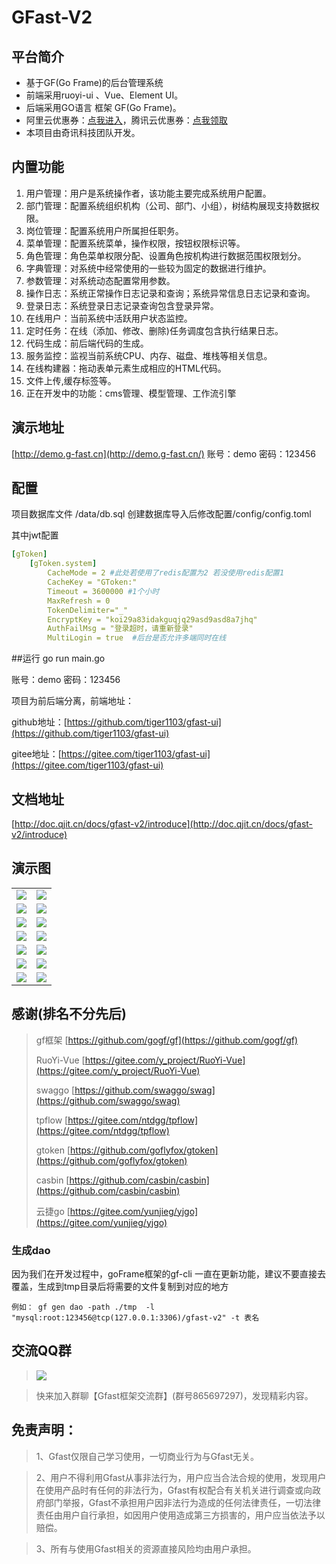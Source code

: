 # GFast-V2

## 平台简介
* 基于GF(Go Frame)的后台管理系统
* 前端采用ruoyi-ui 、Vue、Element UI。
* 后端采用GO语言 框架 GF(Go Frame)。
* 阿里云优惠券：[点我进入](https://www.aliyun.com/minisite/goods?userCode=fcor2omk )，腾讯云优惠券：[点我领取](https://cloud.tencent.com/act/cps/redirect?redirect=1062&cps_key=20b1c3842f74986b2894e2c5fcde7ea2&from=console )
* 本项目由奇讯科技团队开发。

## 内置功能

1.  用户管理：用户是系统操作者，该功能主要完成系统用户配置。
2.  部门管理：配置系统组织机构（公司、部门、小组），树结构展现支持数据权限。
3.  岗位管理：配置系统用户所属担任职务。
4.  菜单管理：配置系统菜单，操作权限，按钮权限标识等。
5.  角色管理：角色菜单权限分配、设置角色按机构进行数据范围权限划分。
6.  字典管理：对系统中经常使用的一些较为固定的数据进行维护。
7.  参数管理：对系统动态配置常用参数。
8.  操作日志：系统正常操作日志记录和查询；系统异常信息日志记录和查询。
9. 登录日志：系统登录日志记录查询包含登录异常。
10. 在线用户：当前系统中活跃用户状态监控。
11. 定时任务：在线（添加、修改、删除)任务调度包含执行结果日志。
12. 代码生成：前后端代码的生成。
13. 服务监控：监视当前系统CPU、内存、磁盘、堆栈等相关信息。
14. 在线构建器：拖动表单元素生成相应的HTML代码。
15. 文件上传,缓存标签等。
16. 正在开发中的功能：cms管理、模型管理、工作流引擎

## 演示地址
[http://demo.g-fast.cn](http://demo.g-fast.cn/)
账号：demo  密码：123456
## 配置
项目数据库文件 /data/db.sql 创建数据库导入后修改配置/config/config.toml

其中jwt配置

```yaml
[gToken]
    [gToken.system]
        CacheMode = 2 #此处若使用了redis配置为2 若没使用redis配置1
        CacheKey = "GToken:"
        Timeout = 3600000 #1个小时
        MaxRefresh = 0
        TokenDelimiter="_"
        EncryptKey = "koi29a83idakguqjq29asd9asd8a7jhq"
        AuthFailMsg = "登录超时，请重新登录"
        MultiLogin = true  #后台是否允许多端同时在线
```

##运行
go run main.go 

账号：demo  密码：123456

项目为前后端分离，前端地址：

github地址：[https://github.com/tiger1103/gfast-ui](https://github.com/tiger1103/gfast-ui)

gitee地址：[https://gitee.com/tiger1103/gfast-ui](https://gitee.com/tiger1103/gfast-ui)

## 文档地址
[http://doc.qjit.cn/docs/gfast-v2/introduce](http://doc.qjit.cn/docs/gfast-v2/introduce)

## 演示图

<table>
    <tr>
        <td><img src="https://oscimg.oschina.net/oscnet/cd1f90be5f2684f4560c9519c0f2a232ee8.jpg"/></td>
        <td><img src="https://oscimg.oschina.net/oscnet/1cbcf0e6f257c7d3a063c0e3f2ff989e4b3.jpg"/></td>
    </tr>
    <tr>
        <td><img src="https://oscimg.oschina.net/oscnet/707825ad3f29de74a8d6d02fbd73ad631ea.jpg"/></td>
        <td><img src="https://oscimg.oschina.net/oscnet/46be40cc6f01aa300eed53a19b5012bf484.jpg"/></td>
    </tr>
    <tr>
        <td><img src="https://oscimg.oschina.net/oscnet/4284796d4cea240d181b8f2201813dda710.jpg"/></td>
        <td><img src="https://oscimg.oschina.net/oscnet/3ecfac87a049f7fe36abbcaafb2c40d36cf.jpg"/></td>
    </tr>
	<tr>
        <td><img src="https://oscimg.oschina.net/oscnet/71c2d48905221a09a728df4aff4160b8607.jpg"/></td>
        <td><img src="https://oscimg.oschina.net/oscnet/c14c1ee9a64a6a9c2c22f67d43198767dbe.jpg"/></td>
    </tr>	 
    <tr>
        <td><img src="https://oscimg.oschina.net/oscnet/5e8c387724954459291aafd5eb52b456f53.jpg"/></td>
        <td><img src="https://oscimg.oschina.net/oscnet/644e78da53c2e92a95dfda4f76e6d117c4b.jpg"/></td>
    </tr>
	<tr>
        <td><img src="https://oscimg.oschina.net/oscnet/fdea1d8bb8625c27bf964176a2c8ebc6945.jpg"/></td>
        <td><img src="https://oscimg.oschina.net/oscnet/509d2708cfd762b6e6339364cac1cc1970c.jpg"/></td>
    </tr>
	<tr>
        <td><img src="https://oscimg.oschina.net/oscnet/up-f1fd681cc9d295db74e85ad6d2fe4389454.png"/></td>
        <td><img src="https://oscimg.oschina.net/oscnet/up-c195234bbcd30be6927f037a6755e6ab69c.png"/></td>
    </tr>
</table>

## 感谢(排名不分先后)
> gf框架 [https://github.com/gogf/gf](https://github.com/gogf/gf)
>
> RuoYi-Vue [https://gitee.com/y_project/RuoYi-Vue](https://gitee.com/y_project/RuoYi-Vue)
>
> swaggo [https://github.com/swaggo/swag](https://github.com/swaggo/swag)
>
>tpflow [https://gitee.com/ntdgg/tpflow](https://gitee.com/ntdgg/tpflow)
>
>gtoken [https://github.com/goflyfox/gtoken](https://github.com/goflyfox/gtoken)
>
>casbin [https://github.com/casbin/casbin](https://github.com/casbin/casbin)
>
>云捷go [https://gitee.com/yunjieg/yjgo](https://gitee.com/yunjieg/yjgo)


### 生成dao
因为我们在开发过程中，goFrame框架的gf-cli 一直在更新功能，建议不要直接去覆盖，生成到tmp目录后将需要的文件复制到对应的地方
```
例如： gf gen dao -path ./tmp  -l "mysql:root:123456@tcp(127.0.0.1:3306)/gfast-v2" -t 表名
```

## 交流QQ群

> <img src="https://gitee.com/tiger1103/gfast/raw/master/public/qqcode.png"/>  

> 快来加入群聊【Gfast框架交流群】(群号865697297)，发现精彩内容。

## 免责声明：
> 1、Gfast仅限自己学习使用，一切商业行为与Gfast无关。

> 2、用户不得利用Gfast从事非法行为，用户应当合法合规的使用，发现用户在使用产品时有任何的非法行为，Gfast有权配合有关机关进行调查或向政府部门举报，Gfast不承担用户因非法行为造成的任何法律责任，一切法律责任由用户自行承担，如因用户使用造成第三方损害的，用户应当依法予以赔偿。

> 3、所有与使用Gfast相关的资源直接风险均由用户承担。